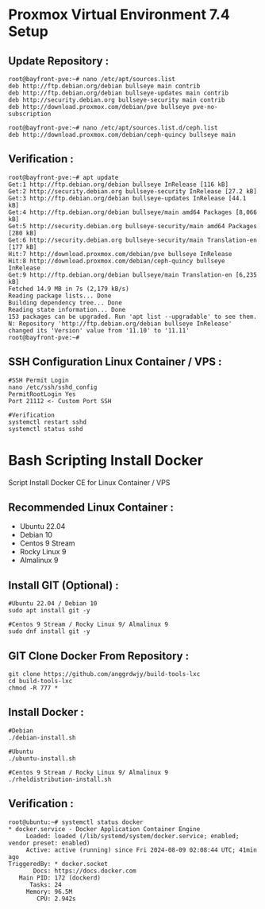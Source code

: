 # Proxmox Virtual Environment 7.4 Setup
Update Repository :
---------------
```
root@bayfront-pve:~# nano /etc/apt/sources.list
deb http://ftp.debian.org/debian bullseye main contrib
deb http://ftp.debian.org/debian bullseye-updates main contrib
deb http://security.debian.org bullseye-security main contrib
deb http://download.proxmox.com/debian/pve bullseye pve-no-subscription

root@bayfront-pve:~# nano /etc/apt/sources.list.d/ceph.list
deb http://download.proxmox.com/debian/ceph-quincy bullseye main
```
Verification :
---------------
```
root@bayfront-pve:~# apt update
Get:1 http://ftp.debian.org/debian bullseye InRelease [116 kB]
Get:2 http://security.debian.org bullseye-security InRelease [27.2 kB]
Get:3 http://ftp.debian.org/debian bullseye-updates InRelease [44.1 kB]
Get:4 http://ftp.debian.org/debian bullseye/main amd64 Packages [8,066 kB]
Get:5 http://security.debian.org bullseye-security/main amd64 Packages [280 kB]
Get:6 http://security.debian.org bullseye-security/main Translation-en [177 kB]                                     
Hit:7 http://download.proxmox.com/debian/pve bullseye InRelease                                             
Hit:8 http://download.proxmox.com/debian/ceph-quincy bullseye InRelease   
Get:9 http://ftp.debian.org/debian bullseye/main Translation-en [6,235 kB]
Fetched 14.9 MB in 7s (2,179 kB/s)                                                                                              
Reading package lists... Done
Building dependency tree... Done
Reading state information... Done
153 packages can be upgraded. Run 'apt list --upgradable' to see them.
N: Repository 'http://ftp.debian.org/debian bullseye InRelease' changed its 'Version' value from '11.10' to '11.11'
root@bayfront-pve:~# 
```
SSH Configuration Linux Container / VPS :
---------------
```
#SSH Permit Login
nano /etc/ssh/sshd_config
PermitRootLogin Yes
Port 21112 <- Custom Port SSH

#Verification
systemctl restart sshd
systemctl status sshd
```

# Bash Scripting Install Docker
Script Install Docker CE for Linux Container / VPS 

Recommended Linux Container : 
---------------
- Ubuntu 22.04
- Debian 10
- Centos 9 Stream
- Rocky Linux 9
- Almalinux 9

Install GIT (Optional) :
---------------
```
#Ubuntu 22.04 / Debian 10
sudo apt install git -y

#Centos 9 Stream / Rocky Linux 9/ Almalinux 9
sudo dnf install git -y 
```

GIT Clone Docker From Repository :
---------------
```
git clone https://github.com/anggrdwjy/build-tools-lxc
cd build-tools-lxc
chmod -R 777 *
```

Install Docker :
-----------------
```
#Debian
./debian-install.sh

#Ubuntu
./ubuntu-install.sh              

#Centos 9 Stream / Rocky Linux 9/ Almalinux 9
./rheldistribution-install.sh
```

Verification :
---------------
```
root@ubuntu:~# systemctl status docker
* docker.service - Docker Application Container Engine
     Loaded: loaded (/lib/systemd/system/docker.service; enabled; vendor preset: enabled)
     Active: active (running) since Fri 2024-08-09 02:08:44 UTC; 41min ago
TriggeredBy: * docker.socket
       Docs: https://docs.docker.com
   Main PID: 172 (dockerd)
      Tasks: 24
     Memory: 96.5M
        CPU: 2.942s
```

